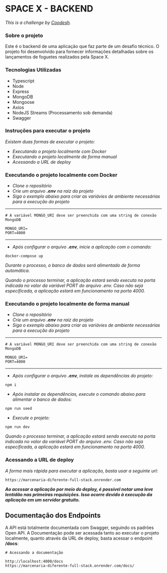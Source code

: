 # SPACE X - BACKEND

_This is a challenge by [Coodesh](https://coodesh.com/)._


### Sobre o projeto
Este é o backend de uma aplicação que faz parte de um desafio técnico. O projeto foi desenvolvido para fornecer informações detalhadas sobre os lançamentos de foguetes realizados pela Space X.


### Tecnologias Utilizadas
* Typescript
* Node
* Express
* MongoDB
* Mongoose
* Axios
* NodeJS Streams (Processamento sob demanda)
* Swagger


### Instruções para executar o projeto

_Existem duas formas de executar o projeto:_

-   _Executando o projeto localmente com Docker_
-   _Executando o projeto localmente de forma manual_
-   _Acessando a URL de deploy_

### Executando o projeto localmente com Docker
- _Clone o repositório_
-   _Crie um arquivo **.env** na raíz da projeto_
-   _Siga o exemplo abaixo para criar as variávies de ambiente necessárias para a execução do projeto_

---

```
# A variável MONGO_URI deve ser preenchida com uma string de conexão MongoDB

MONGO_URI=
PORT=4000
```

---


- _Após configurar o arquivo **.env**, inicie a aplicação com o comando:_

```
docker-compose up
```
_Durante o processo, o banco de dados será alimentado de forma automática._


_Quando o processo terminar, a aplicação estará sendo executa na porta indicada no valor da variável PORT do arquivo .env. Caso não seja especificada, a aplicação estará em funcionamento na porta 4000._

### Executando o projeto localmente de forma manual
-  _Clone o repositório_
-   _Crie um arquivo **.env** na raíz da projeto_
-   _Siga o exemplo abaixo para criar as variávies de ambiente necessárias para a execução do projeto_

---

```
# A variável MONGO_URI deve ser preenchida com uma string de conexão MongoDB

MONGO_URI=
PORT=4000
```

---

- _Após configurar o arquivo **.env**, instale as dependências do projeto:_

```
npm i
```

-   _Após instalar as dependências, execute o comando abaixo para alimentar o banco de dados:_

```
npm run seed
```

- _Execute o projeto:_

```
npm run dev
```

_Quando o processo terminar, a aplicação estará sendo executa na porta indicada no valor da variável PORT do arquivo .env. Caso não seja especificada, a aplicação estará em funcionamento na porta 4000._


### Acessando a URL de deploy

_A forma mais rápida para executar a aplicação, basta usar a seguinte url:_

```
https://marcenaria-diferente-full-stack.onrender.com
```
**_Ao acessar a aplicação por meio do deploy, é possível notar uma leve lentidão nas primeiras requisições. Isso ocorre devido à execução da aplicação em um servidor gratuito._**


## Documentação dos Endpoints

A API está totalmente documentada com Swagger, seguindo os padrões Open API. A Documentação pode ser acessada tanto ao executar o projeto localmente, quanto através da URL de deploy, basta acessar o endpoint **/docs**:

```
# Acessando a documentação

http://localhost:4000/docs
https://marcenaria-diferente-full-stack.onrender.com/docs/
```
